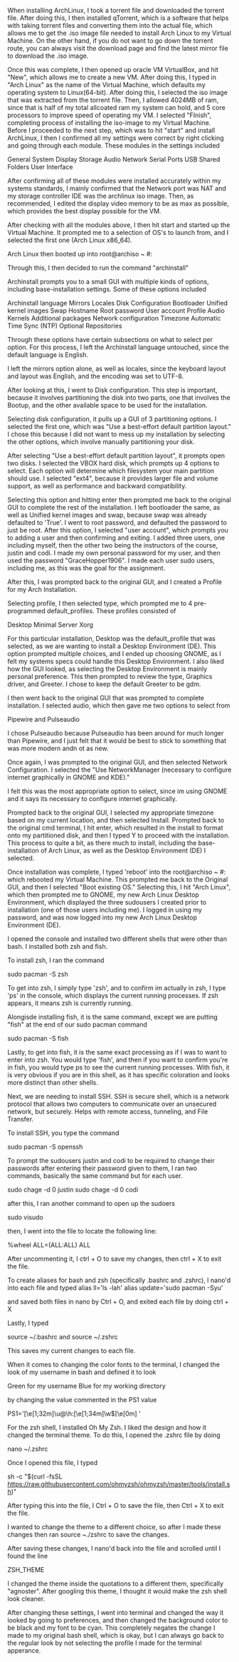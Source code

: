 When installing ArchLinux, I took a torrent file and downloaded the torrent file. After doing this, I then installed qTorrent, which is a software that helps with taking torrent files and converting them into the actual file, which allows me to get the .iso image file needed to install Arch Linux to my Virtual Machine. On the other hand, if you do not want to go down the torrent route, you can always visit the download page and find the latest mirror file to download the .iso image.

Once this was complete, I then opened up oracle VM VirtualBox, and hit "New", which allows me to create a new VM. After doing this, I typed in "Arch Linux" as the name of the Virtual Machine, which defaults my operating system to Linux(64-bit). After doing this, I selected the iso image that was extracted from the torrent file. Then, I allowed 4024MB of ram, since that is half of my total allcoated ram my system can hold, and 5 core processors to improve speed of operating my VM. I selected "FInish", completing process of installing the iso-image to my Virtual Machine. Before I proceeded to the next step, which was to hit "start" and install ArchLinux, I then I confirmed all my settings were correct by right clicking and going through each module. These modules in the settings included

General
System
Display
Storage
Audio
Network
Serial Ports
USB
Shared Folders
User Interface

After confirming all of these modules were installed accurately within my systems standards, I mainly confirmed that the Network port was NAT and my storage controller IDE was the archlinux iso image. Then, as recommended, I edited the display video memory to be as max as possible, which provides the best display possible for the VM.

After checking with all the modules above, I then hit start and started up the Virtual Machine. It prompted me to a selection of OS's to launch from, and I selected the first one (Arch Linux x86_64).

Arch Linux then booted up into root@archiso ~ #:

Through this, I then decided to run the command "archinstall"

Archinstall prompts you to a small GUI with multiple kinds of options, including base-installation settings. Some of these options included

Archinstall language
Mirrors
Locales
Disk Configuration
Bootloader
Unified kernel images
Swap
Hostname
Root password
User account
Profile
Audio
Kernels
Additional packages
Network configuration
Timezone
Automatic Time Sync (NTP)
Optional Repositories

Through these options have certain subsections on what to select per option. For this process, I left the Archinstall language untouched, since the default language is English.

I left the mirrors option alone, as well as locales, since the keyboard layout and layout was English, and the encoding was set to UTF-8.

After looking at this, I went to Disk configuration. This step is important, because it involves partitioning the disk into two parts, one that involves the Bootup, and the other available space to be used for the installation.

Selecting disk configuration, it pulls up a GUI of 3 partitioning options. I selected the first one, which was "Use a best-effort default partition layout." I chose this because I did not want to mess up my installation by selecting the other options, which involve manually partitioning your disk.

After selecting "Use a best-effort default partition layout", it prompts open two disks. I selected the VBOX hard disk, which prompts up 4 options to select. Each option will determine which filesystem your main partition should use. I selected "ext4", because it provides larger file and volume support, as well as performance and backward compatibility.

Selecting this option and hitting enter then prompted me back to the original GUI to complete the rest of the installation. I left bootloader the same, as well as Unified kernel images and swap, because swap was already defaulted to 'True'. I went to root password, and defaulted the password to just be root. After this option, I selected "user account", which prompts you to adding a user and then confirming and exiting. I added three users, one including myself, then the other two being the instructors of the course, justin and codi. I made my own personal password for my user, and then used the password "GraceHopper1906". I made each user sudo users, including me, as this was the goal for the assignment.

After this, I was prompted back to the original GUI, and I created a Profile for my Arch Installation.

Selecting profile, I then selected type, which prompted me to 4 pre-programmed default_profiles. These profiles consisted of

Desktop
Minimal
Server
Xorg

For this particular installation, Desktop was the default_profile that was selected, as we are wanting to install a Desktop Environment (DE). This option prompted multiple choices, and I ended up choosing GNOME, as I felt my systems specs could handle this Desktop Environment. I also liked how the GUI looked, as selecting the Desktop Environment is mainly personal preference. This then prompted to review the type, Graphics driver, and Greeter. I chose to keep the default Greeter to be gdm. 

I then went back to the original GUI that was prompted to complete installation. I selected audio, which then gave me two options to select from

Pipewire and Pulseaudio

I chose Pulseaudio because Pulseaudio has been around for much longer than Pipewire, and I just felt that it would be best to stick to something that was more modern andn ot as new.

Once again, I was prompted to the original GUI, and then selected Network Configuration. I selected the "Use NetworkManager (necessary to configure internet graphically in GNOME and KDE)."

I felt this was the most appropriate option to select, since im using GNOME and it says its necessary to configure internet graphically.

Prompted back to the original GUI, I selected my appropriate timezone based on my current location, and then selected Install. Prompted back to the original cmd terminal, I hit enter, which resulted in the install to format onto my partitioned disk, and then I typed Y to proceed with the installation. This process to quite a bit, as there much to install, including the base-installation of Arch Linux, as well as the Desktop Environment (DE) I selected. 

Once installation was complete, I typed 'reboot' into the root@archiso ~ #: which rebooted my Virtual Machine. This prompted me back to the Original GUI, and then I selected "Boot existing OS." Selecting this, I hit "Arch Linux", which then prompted me to GNOME, my new Arch Linux Desktop Environment, which displayed the three sudousers I created prior to installation (one of those users including me). I logged in using my password, and was now logged into my new Arch Linux Desktop Environment (DE).

I opened the console and installed two different shells that were other than bash. I installed both zsh and fish.

To install zsh, I ran the command 

sudo pacman -S zsh

To get into zsh, I simply type 'zsh', and to confirm im actually in zsh, I type 'ps' in the console, which displays the current running processes. If zsh appears, it means zsh is currently running.

Alongisde installing fish, it is the same command, except we are putting "fish" at the end of our sudo pacman command

sudo pacman -S fish

Lastly, to get into fish, it is the same exact processing as if I was to want to enter into zsh. You would type 'fish', and then if you want to confirm you're in fish, you would type ps to see the current running processes. With fish, it is very obvious if you are in this shell, as it has specific coloration and looks more distinct than other shells.

Next, we are needing to install SSH. SSH is secure shell, which is a network protocol that allows two computers to communicate over an unsecured network, but securely. Helps with remote access, tunneling, and File Transfer.

To install SSH, you type the command 

sudo pacman -S openssh

To prompt the sudousers justin and codi to be required to change their passwords after entering their password given to them, I ran two commands, basically the same command but for each user.

sudo chage -d 0 justin
sudo chage -d 0 codi

after this, I ran another command to open up the sudoers

sudo visudo

then, I went into the file to locate the following line:

%wheel ALL=(ALL:ALL) ALL

After uncommenting it, I ctrl + O to save my changes, then ctrl + X to exit the file.

To create aliases for bash and zsh (specifically .bashrc and .zshrc), I nano'd into each file and typed
alias ll='ls -lah'
alias update='sudo pacman -Syu'

and saved both files in nano by Ctrl + O, and exited each file by doing ctrl + X

Lastly, I typed 

source ~/.bashrc 
and
source ~/.zshrc

This saves my current changes to each file.

When it comes to changing the color fonts to the terminal, I changed the look of my username in bash and defined it to look

Green for my username
Blue for my working directory

by changing the value commented in the PS1 value

PS1='\[\e[1;32m\]\u@\h:\[\e[1;34m\]\w$\[\e[0m\] '

For the zsh shell, I installed Oh My Zsh. I liked the design and how it changed the terminal theme. To do this, I opened the .zshrc file by doing 

nano ~/.zshrc

Once I opened this file, I typed

sh -c "$(curl -fsSL https://raw.githubusercontent.com/ohmyzsh/ohmyzsh/master/tools/install.sh)"

After typing this into the file, I Ctrl + O to save the file, then Ctrl + X to exit the file.

I wanted to change the theme to a different choice, so after I made these changes then ran source ~./zshrc to save the changes.

After saving these changes, I nano'd back into the file and scrolled until I found the line

ZSH_THEME

I changed the theme inside the quotations to a different them, specifically "agnoster". After googling this theme, I thought it would make the zsh shell look cleaner.

After changing these settings, I went into terminal and changed the way it looked by going to preferences, and then changed the background color to be black and my font to be cyan. This completely negates the change I made to my original bash shell, which is okay, but I can always go back to the regular look by not selecting the profile I made for the terminal apperance.




